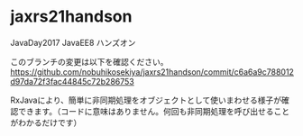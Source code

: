 # jaxrs21handson
JavaDay2017 JavaEE8 ハンズオン

このブランチの変更は以下を確認ください。
https://github.com/nobuhikosekiya/jaxrs21handson/commit/c6a6a9c788012d97da72f3fac44845c72b286753

RxJavaにより、簡単に非同期処理をオブジェクトとして使いまわせる様子が確認できます。（コードに意味はありません。何回も非同期処理を呼び出せることがわかるだけです）
